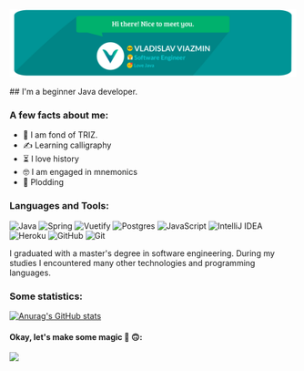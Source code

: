 <p align="center">
  <img src="src/logo_git.jpg" alt="TesterReality"/>
</p>
## I'm a beginner Java developer.

### A few facts about me:

- 🤔 I am fond of TRIZ.
- ✍ Learning calligraphy
- ⏳ I love history
- 🤓 I am engaged in mnemonics
- 🐘 Plodding

### Languages and Tools:
![Java](https://img.shields.io/badge/java-%23ED8B00.svg?style=for-the-badge&logo=java&logoColor=white)
![Spring](https://img.shields.io/badge/spring-%236DB33F.svg?style=for-the-badge&logo=spring&logoColor=white)
![Vuetify](https://img.shields.io/badge/Vuetify-1867C0?style=for-the-badge&logo=vuetify&logoColor=AEDDFF)
![Postgres](https://img.shields.io/badge/postgres-%23316192.svg?style=for-the-badge&logo=postgresql&logoColor=white)
![JavaScript](https://img.shields.io/badge/javascript-%23323330.svg?style=for-the-badge&logo=javascript&logoColor=%23F7DF1E)
![IntelliJ IDEA](https://img.shields.io/badge/IntelliJIDEA-000000.svg?style=for-the-badge&logo=intellij-idea&logoColor=white)
![Heroku](https://img.shields.io/badge/heroku-%23430098.svg?style=for-the-badge&logo=heroku&logoColor=white)
![GitHub](https://img.shields.io/badge/github-%23121011.svg?style=for-the-badge&logo=github&logoColor=white)
![Git](https://img.shields.io/badge/git-%23F05033.svg?style=for-the-badge&logo=git&logoColor=white)

I graduated with a master's degree in software engineering. During my studies I encountered many other technologies and programming languages.

### Some statistics:
[![Anurag's GitHub stats](https://github-readme-stats.vercel.app/api?username=TesterReality&show_icons=true&theme=vue)](https://github.com/anuraghazra/github-readme-stats)


#### Okay, let's make some magic 🔮 🙃:
![](https://komarev.com/ghpvc/?username=TesterReality&color=009394)
